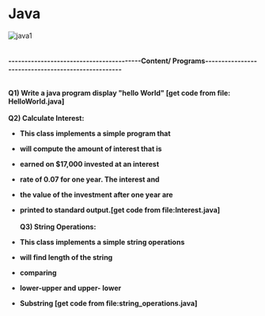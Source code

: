 # Java
![java1](https://user-images.githubusercontent.com/89722385/143200946-838a943b-a29d-4d7a-aa7c-c96ea5fee2c5.jpeg)
<br>
<br>
<br><b>-----------------------------------------Content/ Programs---------------------------------------------------</b><br>

<br><b>Q1) Write a java program display "hello World" [get code from file: HelloWorld.java]<br><br>
Q2) Calculate Interest:<br>
  
* This class implements a simple program that
* will compute the amount of interest that is
* earned on $17,000 invested at an interest
* rate of 0.07 for one year. The interest and
* the value of the investment after one year are
* printed to standard output.[get code from file:Interest.java]
  <br><br>
Q3) String Operations:<br>
  
* This class implements a simple string operations
* will find length of the string
* comparing
* lower-upper and upper- lower
* Substring
[get code from file:string_operations.java]
  <br><br>
